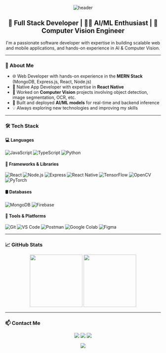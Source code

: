 <!-- Banner -->
<p align="center">
  <img src="https://capsule-render.vercel.app/api?type=waving&color=0:1DA1F2,100:0a192f&height=250&section=header&text=Syed%20Aoun%20Naqvi&fontSize=45&fontColor=ffffff" alt="header" />
</p>

<!-- Intro -->
<h2 align="center">🚀 Full Stack Developer | 👨‍💻 AI/ML Enthusiast | 🤖 Computer Vision Engineer</h2>
<p align="center">
  I'm a passionate software developer with expertise in building scalable web and mobile applications, and hands-on experience in AI & Computer Vision.
</p>

---

### 🧠 About Me

- 🌐 Web Developer with hands-on experience in the **MERN Stack** (MongoDB, Express.js, React, Node.js)
- 📱 Native App Developer with expertise in **React Native**
- 🤖 Worked on **Computer Vision** projects involving object detection, image segmentation, OCR, etc.
- 🧪 Built and deployed **AI/ML models** for real-time and backend inference
- 💡 Always exploring new technologies and improving my skills

---

### 🛠️ Tech Stack

#### 💻 Languages
![JavaScript](https://img.shields.io/badge/-JavaScript-black?style=flat-square&logo=javascript)
![TypeScript](https://img.shields.io/badge/-TypeScript-black?style=flat-square&logo=typescript)
![Python](https://img.shields.io/badge/-Python-black?style=flat-square&logo=python)

#### 🧰 Frameworks & Libraries
![React](https://img.shields.io/badge/-React-black?style=flat-square&logo=react)
![Node.js](https://img.shields.io/badge/-Node.js-black?style=flat-square&logo=node.js)
![Express](https://img.shields.io/badge/-Express-black?style=flat-square&logo=express)
![React Native](https://img.shields.io/badge/-React%20Native-black?style=flat-square&logo=react)
![TensorFlow](https://img.shields.io/badge/-TensorFlow-black?style=flat-square&logo=tensorflow)
![OpenCV](https://img.shields.io/badge/-OpenCV-black?style=flat-square&logo=opencv)
![PyTorch](https://img.shields.io/badge/-PyTorch-black?style=flat-square&logo=pytorch)

#### 🛢️ Databases
![MongoDB](https://img.shields.io/badge/-MongoDB-black?style=flat-square&logo=mongodb)
![Firebase](https://img.shields.io/badge/-Firebase-black?style=flat-square&logo=firebase)

#### 🔧 Tools & Platforms
![Git](https://img.shields.io/badge/-Git-black?style=flat-square&logo=git)
![VS Code](https://img.shields.io/badge/-VS%20Code-black?style=flat-square&logo=visual-studio-code)
![Postman](https://img.shields.io/badge/-Postman-black?style=flat-square&logo=postman)
![Google Colab](https://img.shields.io/badge/-Google%20Colab-black?style=flat-square&logo=googlecolab)
![Figma](https://img.shields.io/badge/-Figma-black?style=flat-square&logo=figma)

---

### 📈 GitHub Stats

<p align="center">
  <img height="170px" src="https://github-readme-stats.vercel.app/api?username=your-username&show_icons=true&theme=react&include_all_commits=true" />
  <img height="170px" src="https://github-readme-stats.vercel.app/api/top-langs/?username=your-username&layout=compact&langs_count=8&theme=react" />
</p>

---

### 📫 Contact Me

<p align="center">
  <a href="mailto:your-email@example.com"><img src="https://img.shields.io/badge/-Email-black?style=flat-square&logo=gmail"></a>
  <a href="https://linkedin.com/in/your-profile"><img src="https://img.shields.io/badge/-LinkedIn-black?style=flat-square&logo=linkedin"></a>
  <a href="https://github.com/your-username"><img src="https://img.shields.io/badge/-GitHub-black?style=flat-square&logo=github"></a>
</p>

<p align="center">
  <img src="https://capsule-render.vercel.app/api?type=waving&color=0a192f&height=150&section=footer" />
</p>
